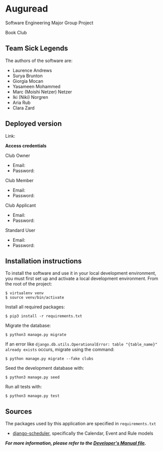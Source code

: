 # Auguread
Software Engineering Major Group Project

Book Club

## Team Sick Legends
The authors of the software are:
- Laurence Andrews
- Surya Brunton
- Giorgia Mocan
- Yasameen Mohammed
- Marc (Moishi Netzer) Netzer
- Iki (Niki) Norgren
- Aria Rub
- Clara Zard

## Deployed version
Link:

**Access credentials**

Club Owner

- Email:
- Password:

Club Member

- Email:
- Password:

Club Applicant

- Email:
- Password:

Standard User

- Email:
- Password:

## Installation instructions
To install the software and use it in your local development environment, you must first set up and activate a local development environment.  From the root of the project:

```
$ virtualenv venv
$ source venv/bin/activate
```

Install all required packages:

```
$ pip3 install -r requirements.txt
```

Migrate the database:

```
$ python3 manage.py migrate
```
If an error like `django.db.utils.OperationalError: table "{table_name}" already exists` occurs, migrate using the command:

```
$ python manage.py migrate --fake clubs
```

Seed the development database with:

```
$ python3 manage.py seed
```

Run all tests with:
```
$ python3 manage.py test
```

## Sources
The packages used by this application are specified in `requirements.txt`

- [django-scheduler](https://django-scheduler.readthedocs.io/en/latest/), specifically the Calendar, Event and Rule models


**_For more information, please refer to the [Developer's Manual file](https://github.com/tinybuddha/sick-legends/blob/main/Developer's%20Manual.md)._**
